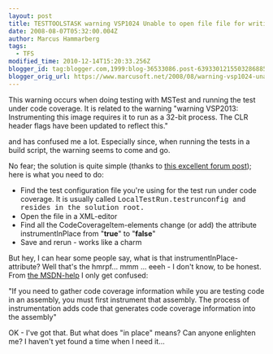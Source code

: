 ```yaml
---
layout: post
title: TESTTOOLSTASK warning VSP1024 Unable to open file file for writing.
date: 2008-08-07T05:32:00.004Z
author: Marcus Hammarberg
tags:
  - TFS
modified_time: 2010-12-14T15:20:33.256Z
blogger_id: tag:blogger.com,1999:blog-36533086.post-6393301215503286885
blogger_orig_url: https://www.marcusoft.net/2008/08/warning-vsp1024-unable-to-open-file.html
---
```



This warning occurs when doing testing with MSTest and
running the test under code coverage. It is related to the warning
"warning VSP2013:
Instrumenting this image requires it to run as a 32-bit process. The
CLR
header flags have been updated to reflect this."

and has confused me a lot. Especially since, when running the tests in a
build script, the warning seems to come and go.

No fear; the solution is quite simple (thanks to [this excellent forum
post](http://forums.microsoft.com/MSDN/ShowPost.aspx?PostID=2149662&SiteID=1));
here is what you need to do:

- Find the test configuration file you're using for the test run
    under code coverage. It is usually called <span
    style="font-family:courier new;">LocalTestRun.<span
    id="SPELLING_ERROR_6"
    class="blsp-spelling-error">testrunconfig and resides
    in the solution root.
- Open the file in a XML-editor
- Find all the <span
    id="SPELLING_ERROR_7"
    class="blsp-spelling-error">CodeCoverageItem-elements
    change (or add) the attribute
    instrumentInPlace from
    "**true**" to "**false**"
- Save and rerun - works like a charm

But hey, I can hear some people say, what is that instrumentInPlace-attribute?
Well that's the hmrpf... mmm ... eeeh - I don't know, to be honest.
From [the MSDN-help](http://msdn.microsoft.com/en-us/library/ms243141.aspx)
I only get confused:

"If you need to gather code coverage information while you are testing
code in an assembly, you must first instrument that assembly. The
process of instrumentation adds code that generates code coverage
information into the assembly"

OK - I've got that. But what does "in place" means? Can anyone enlighten
me? I haven't yet found a time when I need it...
